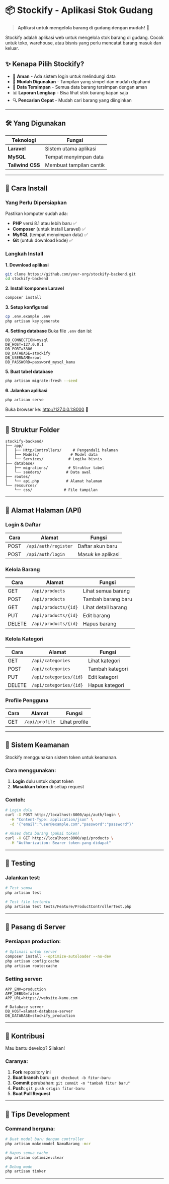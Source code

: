 # 📦 Stockify - Aplikasi Stok Gudang

> **Aplikasi untuk mengelola barang di gudang dengan mudah!** 🚀

Stockify adalah aplikasi web untuk mengelola stok barang di gudang. Cocok untuk toko, warehouse, atau bisnis yang perlu mencatat barang masuk dan keluar.

## ✨ Kenapa Pilih Stockify?

-   🔐 **Aman** - Ada sistem login untuk melindungi data
-   📱 **Mudah Digunakan** - Tampilan yang simpel dan mudah dipahami
-   💾 **Data Tersimpan** - Semua data barang tersimpan dengan aman
-   📊 **Laporan Lengkap** - Bisa lihat stok barang kapan saja
-   🔍 **Pencarian Cepat** - Mudah cari barang yang diinginkan

---

## 🛠️ Yang Digunakan

| Teknologi        | Fungsi                  |
| ---------------- | ----------------------- |
| **Laravel**      | Sistem utama aplikasi   |
| **MySQL**        | Tempat menyimpan data   |
| **Tailwind CSS** | Membuat tampilan cantik |

---

## 🚀 Cara Install

### Yang Perlu Dipersiapkan

Pastikan komputer sudah ada:

-   **PHP** versi 8.1 atau lebih baru ✅
-   **Composer** (untuk install Laravel) ✅
-   **MySQL** (tempat menyimpan data) ✅
-   **Git** (untuk download kode) ✅

### Langkah Install

**1. Download aplikasi**

```bash
git clone https://github.com/your-org/stockify-backend.git
cd stockify-backend
```

**2. Install komponen Laravel**

```bash
composer install
```

**3. Setup konfigurasi**

```bash
cp .env.example .env
php artisan key:generate
```

**4. Setting database**
Buka file `.env` dan isi:

```
DB_CONNECTION=mysql
DB_HOST=127.0.0.1
DB_PORT=3306
DB_DATABASE=stockify
DB_USERNAME=root
DB_PASSWORD=password_mysql_kamu
```

**5. Buat tabel database**

```bash
php artisan migrate:fresh --seed
```

**6. Jalankan aplikasi**

```bash
php artisan serve
```

Buka browser ke: http://127.0.0.1:8000 🎉

---

## 📁 Struktur Folder

```
stockify-backend/
├── app/
│   ├── Http/Controllers/     # Pengendali halaman
│   ├── Models/              # Model data
│   └── Services/           # Logika bisnis
├── database/
│   ├── migrations/         # Struktur tabel
│   └── seeders/           # Data awal
├── routes/
│   └── api.php            # Alamat halaman
└── resources/
    └── css/              # File tampilan
```

---

## 🔗 Alamat Halaman (API)

### Login & Daftar

| Cara | Alamat               | Fungsi            |
| ---- | -------------------- | ----------------- |
| POST | `/api/auth/register` | Daftar akun baru  |
| POST | `/api/auth/login`    | Masuk ke aplikasi |

### Kelola Barang

| Cara   | Alamat               | Fungsi              |
| ------ | -------------------- | ------------------- |
| GET    | `/api/products`      | Lihat semua barang  |
| POST   | `/api/products`      | Tambah barang baru  |
| GET    | `/api/products/{id}` | Lihat detail barang |
| PUT    | `/api/products/{id}` | Edit barang         |
| DELETE | `/api/products/{id}` | Hapus barang        |

### Kelola Kategori

| Cara   | Alamat                 | Fungsi          |
| ------ | ---------------------- | --------------- |
| GET    | `/api/categories`      | Lihat kategori  |
| POST   | `/api/categories`      | Tambah kategori |
| PUT    | `/api/categories/{id}` | Edit kategori   |
| DELETE | `/api/categories/{id}` | Hapus kategori  |

### Profile Pengguna

| Cara | Alamat         | Fungsi        |
| ---- | -------------- | ------------- |
| GET  | `/api/profile` | Lihat profile |

---

## 🔐 Sistem Keamanan

Stockify menggunakan sistem token untuk keamanan.

### Cara menggunakan:

1. **Login** dulu untuk dapat token
2. **Masukkan token** di setiap request

### Contoh:

```bash
# Login dulu
curl -X POST http://localhost:8000/api/auth/login \
  -H "Content-Type: application/json" \
  -d '{"email":"user@example.com","password":"password"}'

# Akses data barang (pakai token)
curl -X GET http://localhost:8000/api/products \
  -H "Authorization: Bearer token-yang-didapat"
```

---

## 🧪 Testing

### Jalankan test:

```bash
# Test semua
php artisan test

# Test file tertentu
php artisan test tests/Feature/ProductControllerTest.php
```

---

## 🚢 Pasang di Server

### Persiapan production:

```bash
# Optimasi untuk server
composer install --optimize-autoloader --no-dev
php artisan config:cache
php artisan route:cache
```

### Setting server:

```env
APP_ENV=production
APP_DEBUG=false
APP_URL=https://website-kamu.com

# Database server
DB_HOST=alamat-database-server
DB_DATABASE=stockify_production
```

---

## 🤝 Kontribusi

Mau bantu develop? Silakan!

### Caranya:

1. **Fork** repository ini
2. **Buat branch** baru: `git checkout -b fitur-baru`
3. **Commit** perubahan: `git commit -m "tambah fitur baru"`
4. **Push**: `git push origin fitur-baru`
5. **Buat Pull Request**

---

## 📝 Tips Development

### Command berguna:

```bash
# Buat model baru dengan controller
php artisan make:model NamaBarang -mcr

# Hapus semua cache
php artisan optimize:clear

# Debug mode
php artisan tinker
```

---


